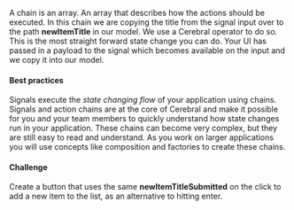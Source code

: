 A chain is an array. An array that describes how the actions should be executed. In this chain we are copying the title from the signal input over to the path **newItemTitle** in our model. We use a Cerebral operator to do so. This is the most straight forward state change you can do. Your UI has passed in a payload to the signal which becomes available on the input and we copy it into our model.

#### Best practices
Signals execute the *state changing flow* of your application using chains. Signals and action chains are at the core of Cerebral and make it possible for you and your team members to quickly understand how state changes run in your application. These chains can become very complex, but they are still easy to read and understand. As you work on larger applications you will use concepts like composition and factories to create these chains.

#### Challenge
Create a button that uses the same **newItemTitleSubmitted** on the click to add a new item to the list, as an alternative to hitting enter.

